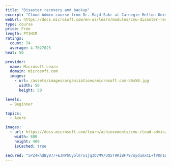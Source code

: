 ```yaml
---
title: "Disaster recovery and backup"
excerpt: "Cloud Admin course from Dr. Majd Sakr at Carnegie Mellon University. What do you do when something goes wrong with your resources on the cloud? How do you prepare for such an issue? Learn about disaster backup and recovery with this module."
webUrl: https://docs.microsoft.com/en-us/learn/modules/cmu-disaster-recovery-backup/
type: course
price: Free
length: PT1H1M
ratings:
  count: 74
  average: 4.7027025
heat: 50

provider:
  name: Microsoft Learn
  domain: microsoft.com
  images:
    - url: /assets/images/organizations/microsoft.com-50x50.jpg
      width: 50
      height: 50

levels:
  - Beginner

topics:
  - Azure

images:
  - url: https://docs.microsoft.com/learn/achievements/cmu-cloud-admin/cmu-disaster-recovery-backup-social.png
    width: 800
    height: 400
    isCached: true

secured: "5PZ4khdBy07/+EJNPhUyolmro1jq3bVMV/UQST9RiBF797uydumxCL+fVKn1WxMtoDrK7aldhFUcM1p/9baSTJ7A5+PrL0D86O3kOnVLz+0mAMdh367ONN2J2nM4KnL7GIZS41lZ4jiiezjVw4eX8oZX+tbUT+aBno7aIV1Xw706+bUiMFoLyVIkjZe30/pA9wlAaYOIS69zk/p+gSd159n8RxPihy9edfJTcfm3TIusd8IwT8aIQ10ynOI+MVD4eEFsYqbRRHQ+WRMKkibPhKprGIgcWk4lGkmEypjK7qB972d22QNtFef45YdWnj0ZsTKJyQfZpoeMtfMN7ddGS8CUnMo/1AKoXlR87xseGQSZkMBaffuCK2v3wddX37cBPQ37xN/Wzcsd1rSbedDpOy4nasjGYFXjVy/u9XQMUEM=;/GWotbFcEiWIj2L137TYOg=="
---
```


